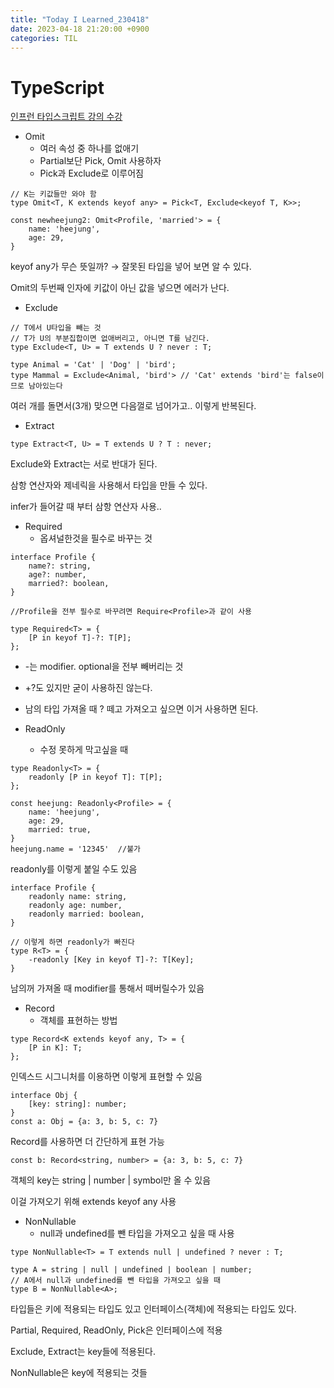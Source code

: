 ```yaml
---
title: "Today I Learned_230418"
date: 2023-04-18 21:20:00 +0900
categories: TIL
---
```


# TypeScript
[인프런 타입스크립트 강의 수강](https://www.inflearn.com/course/%ED%83%80%EC%9E%85%EC%8A%A4%ED%81%AC%EB%A6%BD%ED%8A%B8-%EC%98%AC%EC%9D%B8%EC%9B%90-1/dashboard)

- Omit
    - 여러 속성 중 하나를 없애기
    - Partial보단 Pick, Omit 사용하자
    - Pick과 Exclude로 이루어짐

```tsx
// K는 키값들만 와야 함
type Omit<T, K extends keyof any> = Pick<T, Exclude<keyof T, K>>;

const newheejung2: Omit<Profile, 'married'> = {
    name: 'heejung',
    age: 29,
}
```

keyof any가 무슨 뜻일까? → 잘못된 타입을 넣어 보면 알 수 있다.

Omit의 두번째 인자에 키값이 아닌 값을 넣으면 에러가 난다.

- Exclude

```tsx
// T에서 U타입을 빼는 것
// T가 U의 부분집합이면 없애버리고, 아니면 T를 남긴다.
type Exclude<T, U> = T extends U ? never : T;

type Animal = 'Cat' | 'Dog' | 'bird';
type Mammal = Exclude<Animal, 'bird'> // 'Cat' extends 'bird'는 false이므로 남아있는다
```

여러 개를 돌면서(3개) 맞으면 다음껄로 넘어가고.. 이렇게 반복된다.

- Extract

```tsx
type Extract<T, U> = T extends U ? T : never;
```

Exclude와 Extract는 서로 반대가 된다.

삼항 연산자와 제네릭을 사용해서 타입을 만들 수 있다.

infer가 들어갈 때 부터 삼항 연산자 사용..

- Required
    - 옵셔널한것을 필수로 바꾸는 것

```tsx
interface Profile {
    name?: string,
    age?: number,
    married?: boolean,
}

//Profile을 전부 필수로 바꾸려면 Require<Profile>과 같이 사용
```

```tsx
type Required<T> = {
    [P in keyof T]-?: T[P];
};
```

- -는 modifier. optional을 전부 빼버리는 것
- +?도 있지만 굳이 사용하진 않는다.
- 남의 타입 가져올 때 ? 떼고 가져오고 싶으면 이거 사용하면 된다.

- ReadOnly
    - 수정 못하게 막고싶을 때

```tsx
type Readonly<T> = {
    readonly [P in keyof T]: T[P];
};
```

```tsx
const heejung: Readonly<Profile> = {
    name: 'heejung',
    age: 29,
    married: true,
}
heejung.name = '12345'  //불가
```

readonly를 이렇게 붙일 수도 있음

```tsx
interface Profile {
    readonly name: string,
    readonly age: number,
    readonly married: boolean,
}

// 이렇게 하면 readonly가 빠진다
type R<T> = {
    -readonly [Key in keyof T]-?: T[Key];
}
```

남의꺼 가져올 때 modifier를 통해서 떼버릴수가 있음

- Record
    - 객체를 표현하는 방법

```tsx
type Record<K extends keyof any, T> = {
    [P in K]: T;
};
```

인덱스드 시그니처를 이용하면 이렇게 표현할 수 있음

```tsx
interface Obj {
    [key: string]: number;
}
const a: Obj = {a: 3, b: 5, c: 7}
```

Record를 사용하면 더 간단하게 표현 가능

```tsx
const b: Record<string, number> = {a: 3, b: 5, c: 7}
```

객체의 key는 string | number | symbol만 올 수 있음

이걸 가져오기 위해 extends keyof any 사용

- NonNullable
    - null과 undefined를 뺀 타입을 가져오고 싶을 때 사용

```tsx
type NonNullable<T> = T extends null | undefined ? never : T;
```

```tsx
type A = string | null | undefined | boolean | number;
// A에서 null과 undefined를 뺀 타입을 가져오고 싶을 때
type B = NonNullable<A>;
```

타입들은 키에 적용되는 타입도 있고 인터페이스(객체)에 적용되는 타입도 있다.

Partial, Required, ReadOnly, Pick은 인터페이스에 적용

Exclude, Extract는 key들에 적용된다.

NonNullable은 key에 적용되는 것들